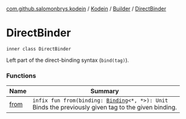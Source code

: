[com.github.salomonbrys.kodein](../../../index.md) / [Kodein](../../index.md) / [Builder](../index.md) / [DirectBinder](.)

# DirectBinder

`inner class DirectBinder`

Left part of the direct-binding syntax (`bind(tag)`).

### Functions

| Name | Summary |
|---|---|
| [from](from.md) | `infix fun from(binding: `[`Binding`](../../../../com.github.salomonbrys.kodein.bindings/-binding/index.md)`<*, *>): Unit`<br>Binds the previously given tag to the given binding. |
